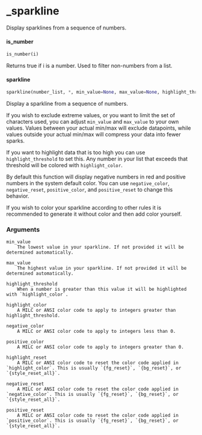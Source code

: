 <a id="_sparkline"></a>

# \_sparkline

Display sparklines from a sequence of numbers.

<a id="_sparkline.is_number"></a>

#### is\_number

```python
is_number(i)
```

Returns true if i is a number. Used to filter non-numbers from a list.

<a id="_sparkline.sparkline"></a>

#### sparkline

```python
sparkline(number_list, *, min_value=None, max_value=None, highlight_threshold=inf, highlight_color='', negative_color='{fg_red}', positive_color='', highlight_reset='{fg_reset}', negative_reset='{fg_reset}', positive_reset='{fg_reset}')
```

Display a sparkline from a sequence of numbers.

If you wish to exclude extreme values, or you want to limit the set of characters used, you can adjust `min_value` and `max_value` to your own values. Values between your actual min/max will exclude datapoints, while values outside your actual min/max will compress your data into fewer sparks.

If you want to highlight data that is too high you can use `highlight_threshold` to set this. Any number in your list that exceeds that threshold will be colored with `highlight_color`.

By default this function will display negative numbers in red and positive numbers in the system default color. You can use `negative_color`, `negative_reset`, `positive_color`, and `positive_reset` to change this behavior.

If you wish to color your sparkline according to other rules it is recommended to generate it without color and then add color yourself.

### Arguments

    min_value
        The lowest value in your sparkline. If not provided it will be determined automatically.

    max_value
        The highest value in your sparkline. If not provided it will be determined automatically.

    highlight_threshold
        When a number is greater than this value it will be highlighted with `highlight_color`.

    highlight_color
        A MILC or ANSI color code to apply to integers greater than highlight_threshold.

    negative_color
        A MILC or ANSI color code to apply to integers less than 0.

    positive_color
        A MILC or ANSI color code to apply to integers greater than 0.

    highlight_reset
        A MILC or ANSI color code to reset the color code applied in `highlight_color`. This is usually `{fg_reset}`, `{bg_reset}`, or `{style_reset_all}`.

    negative_reset
        A MILC or ANSI color code to reset the color code applied in `negative_color`. This is usually `{fg_reset}`, `{bg_reset}`, or `{style_reset_all}`.

    positive_reset
        A MILC or ANSI color code to reset the color code applied in `positive_color`. This is usually `{fg_reset}`, `{bg_reset}`, or `{style_reset_all}`.

